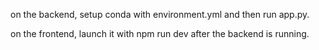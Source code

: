 on the backend, setup conda with environment.yml and then run app.py.

on the frontend, launch it with npm run dev after the backend is running.
